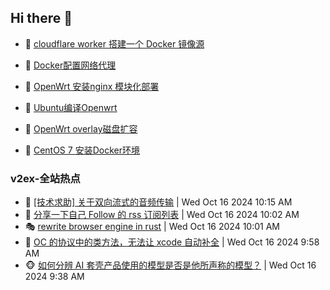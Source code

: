 ## Hi there 👋

<!--
**dkyg666/dkyg666** is a ✨ _special_ ✨ repository because its `README.md` (this file) appears on your GitHub profile.

Here are some ideas to get you started:

- 🔭 I’m currently working on ...
- 🌱 I’m currently learning ...
- 👯 I’m looking to collaborate on ...
- 🤔 I’m looking for help with ...
- 💬 Ask me about ...
- 📫 How to reach me: ...
- 😄 Pronouns: ...
- ⚡ Fun fact: ...
-->

<!-- BLOG-POST-LIST:START -->
- 🦩 [cloudflare worker 搭建一个 Docker 镜像源](http://blog.1996099.xyz/archives/cloudflare-worker-da-jian-yi-ge-docker-jing-xiang-zhan) 

- 🚦 [Docker配置网络代理](http://blog.1996099.xyz/archives/dockerpei-zhi-wang-luo-dai-li) 

- 🫶 [OpenWrt 安装nginx 模块化部署](http://blog.1996099.xyz/archives/openwrt-an-zhuang-nginx-mo-kuai-hua-bu-shu) 

- 🦄 [Ubuntu编译Openwrt](http://blog.1996099.xyz/archives/ubuntuzi-bian-yi-openwrt) 

- 🐻 [OpenWrt overlay磁盘扩容](http://blog.1996099.xyz/archives/openwrt-overlay) 

- 🤖 [CentOS 7 安装Docker环境](http://blog.1996099.xyz/archives/centos-docker) 
<!-- BLOG-POST-LIST:END -->

### v2ex-全站热点
<!-- v2ex:START -->
- 🥸 [[技术求助] 关于双向流式的音频传输](https://www.v2ex.com/t/1080913#reply0) | Wed Oct 16 2024 10:15 AM
- 🤗 [分享一下自己 Follow 的 rss 订阅列表](https://www.v2ex.com/t/1080911#reply3) | Wed Oct 16 2024 10:02 AM
- 🎭 [rewrite browser engine in rust](https://www.v2ex.com/t/1080910#reply0) | Wed Oct 16 2024 10:01 AM
- 🥷 [OC 的协议中的类方法，无法让 xcode 自动补全](https://www.v2ex.com/t/1080907#reply0) | Wed Oct 16 2024 9:58 AM
- 🐵 [如何分辨 AI 套壳产品使用的模型是否是他所声称的模型？](https://www.v2ex.com/t/1080898#reply3) | Wed Oct 16 2024 9:38 AM<!-- v2ex:END -->


